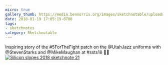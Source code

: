 ```yaml
---
micro: true
gallery_thumb: https://media.bennorris.org/images/sketchnotable/uploads/2018/73cff2e68e.jpg
date: 2018-01-19 17:05:19-0700
tags:
- sketchnotes
category: Sketchnotable
---
```


Inspiring story of the #5ForTheFight patch on the @UtahJazz uniforms with @StevenStarks and @MikeMaughan at #ssts18 ✍🏼 [![Silicon slopes 2018 sketchnote 21](https://media.bennorris.org/images/sketchnotable/uploads/2018/73cff2e68e.jpg)](https://media.bennorris.org/images/sketchnotable/uploads/2018/73cff2e68e.jpg)